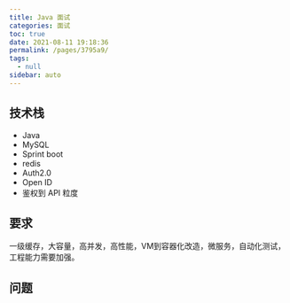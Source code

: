 ```yaml
---
title: Java 面试
categories: 面试
toc: true
date: 2021-08-11 19:18:36
permalink: /pages/3795a9/
tags: 
  - null
sidebar: auto
---
```


## 技术栈

- Java
- MySQL
- Sprint boot
- redis
- Auth2.0
- Open ID
- 鉴权到 API 粒度

## 要求

一级缓存，大容量，高并发，高性能，VM到容器化改造，微服务，自动化测试，工程能力需要加强。

## 问题
